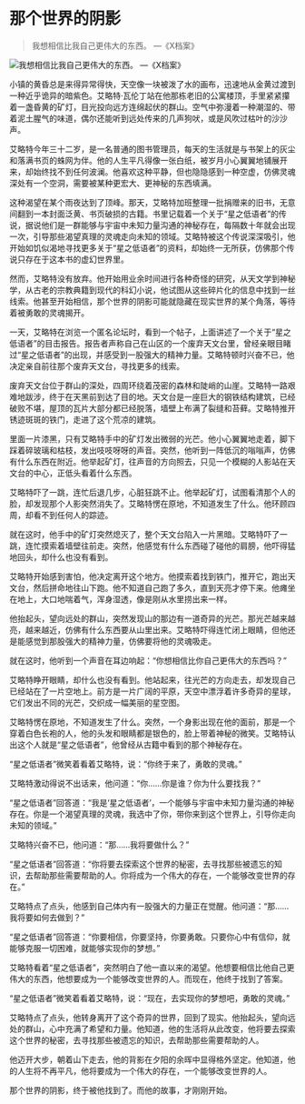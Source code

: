 #  那个世界的阴影 
> 我想相信比我自己更伟大的东西。 —《X档案》


![我想相信比我自己更伟大的东西。 —《X档案》](/images/239137c0902241f8841ff5c0587e541b.jpg)

小镇的黄昏总是来得异常得快，天空像一块被泼了水的画布，迅速地从金黄过渡到一种近乎诡异的暗紫色。艾略特·瓦伦丁站在他那栋老旧的公寓楼顶，手里紧紧攥着一盏昏黄的矿灯，目光投向远方连绵起伏的群山。空气中弥漫着一种潮湿的、带着泥土腥气的味道，偶尔还能听到远处传来的几声狗吠，或是风吹过枯叶的沙沙声。

艾略特今年三十二岁，是一名普通的图书管理员，每天的生活就是与书架上的灰尘和落满书页的蛛网为伴。他的人生平凡得像一张白纸，被岁月小心翼翼地铺展开来，却始终找不到任何波澜。他喜欢这种平静，但也隐隐感到一种空虚，仿佛灵魂深处有一个空洞，需要被某种更宏大、更神秘的东西填满。

这种渴望在某个雨夜达到了顶峰。那天，艾略特加班整理一批捐赠来的旧书，无意间翻到一本封面泛黄、书页破损的古籍。书里记载着一个关于“星之低语者”的传说，据说他们是一群能够与宇宙中未知力量沟通的神秘存在，每隔数十年就会出现一次，引导那些渴望真理的灵魂走向未知的领域。艾略特被这个传说深深吸引，他开始如饥似渴地寻找更多关于“星之低语者”的资料，却始终一无所获，仿佛那个传说只存在于这本书的虚幻世界里。

然而，艾略特没有放弃。他开始用业余时间进行各种奇怪的研究，从天文学到神秘学，从古老的宗教典籍到现代的科幻小说，他试图从这些碎片化的信息中找到一丝线索。他甚至开始相信，那个世界的阴影可能就隐藏在现实世界的某个角落，等待着被勇敢的灵魂揭开。

一天，艾略特在浏览一个匿名论坛时，看到一个帖子，上面讲述了一个关于“星之低语者”的目击报告。报告者声称自己在山区的一个废弃天文台里，曾经亲眼目睹过“星之低语者”的出现，并感受到一股强大的精神力量。艾略特顿时兴奋不已，他决定亲自前往那个废弃天文台，寻找更多的线索。

废弃天文台位于群山的深处，四周环绕着茂密的森林和陡峭的山崖。艾略特一路艰难地跋涉，终于在天黑前到达了目的地。天文台是一座巨大的钢铁结构建筑，已经破败不堪，屋顶的瓦片大部分都已经脱落，墙壁上布满了裂缝和苔藓。艾略特推开锈迹斑斑的铁门，走进了这个荒凉的建筑。

里面一片漆黑，只有艾略特手中的矿灯发出微弱的光芒。他小心翼翼地走着，脚下踩着碎玻璃和枯枝，发出吱吱呀呀的声音。突然，他听到一阵低沉的嗡嗡声，仿佛有什么东西在附近。他举起矿灯，往声音的方向照去，只见一个模糊的人影站在天文台的中心，正低头看着什么东西。

艾略特吓了一跳，连忙后退几步，心脏狂跳不止。他举起矿灯，试图看清那个人的脸，却发现那个人影突然消失了。艾略特愣在原地，不知道发生了什么。他环顾四周，却看不到任何人的踪迹。

就在这时，他手中的矿灯突然熄灭了，整个天文台陷入一片黑暗。艾略特吓了一跳，连忙摸索着墙壁往前走。突然，他感觉有什么东西碰了碰他的肩膀，他吓得猛地回头，却什么也没有看到。

艾略特开始感到害怕，他决定离开这个地方。他摸索着找到铁门，推开它，跑出天文台，然后拼命地往山下跑。他不知道自己跑了多久，直到天亮才停下来。他瘫坐在地上，大口地喘着气，浑身湿透，像是刚从水里捞出来一样。

他抬起头，望向远处的群山，突然发现山的那边有一道奇异的光芒。那光芒越来越亮，越来越近，仿佛有什么东西要从山里出来。艾略特吓得连忙闭上眼睛，但他还是能感觉到那股强大的精神力量，仿佛要将他的灵魂吸走。

就在这时，他听到一个声音在耳边响起：“你想相信比你自己更伟大的东西吗？”

艾略特睁开眼睛，却什么也没有看到。他站起来，往光芒的方向走去，却发现自己已经站在了一片空地上。前方是一片广阔的平原，天空中漂浮着许多奇异的星球，它们发出不同的光芒，交织成一幅美丽的星空图。

艾略特愣在原地，不知道发生了什么。突然，一个身影出现在他的面前，那是一个穿着白色长袍的人，他的头发和眼睛都是银色的，脸上带着神秘的微笑。艾略特认出这个人就是“星之低语者”，他曾经从古籍中看到的那个神秘存在。

“星之低语者”微笑着看着艾略特，说：“你终于来了，勇敢的灵魂。”

艾略特激动得说不出话来，他问道：“你……你是谁？你为什么要找我？”

“星之低语者”回答道：“我是‘星之低语者’，一个能够与宇宙中未知力量沟通的神秘存在。你是一个渴望真理的灵魂，我选中了你，带你来到这个世界上，引导你走向未知的领域。”

艾略特兴奋不已，他问道：“那……我将要做什么？”

“星之低语者”回答道：“你将要去探索这个世界的秘密，去寻找那些被遗忘的知识，去帮助那些需要帮助的人。你将成为一个伟大的存在，一个能够改变世界的存在。”

艾略特点了点头，他感到自己体内有一股强大的力量正在觉醒。他问道：“那……我将要如何去做到？”

“星之低语者”回答道：“你要相信，你要坚持，你要勇敢。只要你心中有信仰，就能够克服一切困难，就能够实现你的梦想。”

艾略特看着“星之低语者”，突然明白了他一直以来的渴望。他想要相信比他自己更伟大的东西，他想要成为一个能够改变世界的人。而现在，他终于找到了答案。

“星之低语者”微笑着看着艾略特，说：“现在，去实现你的梦想吧，勇敢的灵魂。”

艾略特点了点头，他转身离开了这个奇异的世界，回到了现实。他抬起头，望向远处的群山，心中充满了希望和力量。他知道，他的生活将从此改变，他将要去探索这个世界的秘密，去寻找那些被遗忘的知识，去帮助那些需要帮助的人。

他迈开大步，朝着山下走去，他的背影在夕阳的余晖中显得格外坚定。他知道，他的人生将不再平凡，他将要成为一个伟大的存在，一个能够改变世界的人。

那个世界的阴影，终于被他找到了。而他的故事，才刚刚开始。